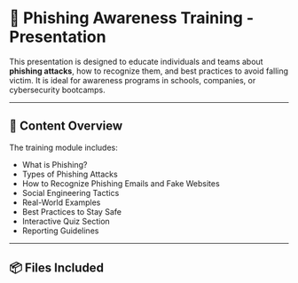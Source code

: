 # 🎯 Phishing Awareness Training - Presentation

This presentation is designed to educate individuals and teams about **phishing attacks**, how to recognize them, and best practices to avoid falling victim. It is ideal for awareness programs in schools, companies, or cybersecurity bootcamps.

---

## 📝 Content Overview

The training module includes:

- What is Phishing?
- Types of Phishing Attacks
- How to Recognize Phishing Emails and Fake Websites
- Social Engineering Tactics
- Real-World Examples
- Best Practices to Stay Safe
- Interactive Quiz Section
- Reporting Guidelines

---

## 📦 Files Included
